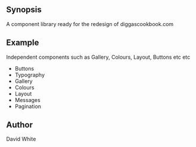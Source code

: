 ## Synopsis

A component library ready for the redesign of diggascookbook.com

## Example

Independent components such as Gallery, Colours, Layout, Buttons etc etc

* Buttons
* Typography
* Gallery
* Colours
* Layout
* Messages
* Pagination

## Author

David White